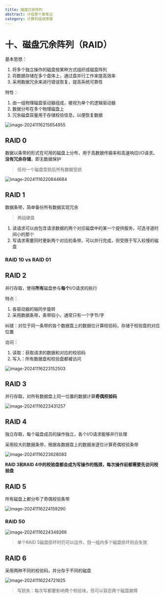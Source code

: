 ```yaml
---
title: 磁盘冗余阵列
abstract: 计组第十章笔记
category: 计算机组成原理
---
```


# 十、磁盘冗余阵列（RAID）

基本思想：

1. 将多个独立操作的磁盘按某种方式组织成磁盘阵列
2. 将数据存储在多个盘体上，通过盘并行工作来提高效率
3. 采用数据冗余来进行错误恢复，提高系统可靠性

特性：

1. 由一组物理磁盘驱动器组成，被视为单个的逻辑驱动器
2. 数据分布在多个物理磁盘上
3. 冗余磁盘容量用于存储校验信息，以便恢复数据

![image-20241116215654955](C:\Users\ocl\AppData\Roaming\Typora\typora-user-images\image-20241116215654955.png)

## RAID 0

数据以条带的形式在可用的磁盘上分布，用于高数据传输率和高速响应I/O请求。**没有冗余存储**，即无数据保护

> 任何一个磁盘受损后所有数据受损

![image-20241116220844684](C:\Users\ocl\AppData\Roaming\Typora\typora-user-images\image-20241116220844684.png)

## RAID 1

数据条带，简单备份所有数据实现冗余

> 两组硬盘

1. 读请求可以由包含请求数据的两个对应磁盘中的某一个提供服务，可选寻道时间小的那个
2. 写请求需要同时更新两个对应的条带，可以并行完成，但受限于写入较慢的磁盘

### RAID 10 vs RAID 01

## RAID 2

并行存取，使得**所有**磁盘参与**每个**I/O请求的执行

特点：

1. 各驱动器的轴同步旋转
2. 采用数据条带，条带较小，通常只有一个字节/字

纠错：对位于同一条带的各个数据盘上的数据位计算校验码，存储于校验盘的对应位置

访问：

1. 读取：获取请求的数据和对应的校验码
2. 写入：所有数据盘和校验盘都被访问

![image-20241116223152503](C:\Users\ocl\AppData\Roaming\Typora\typora-user-images\image-20241116223152503.png)

## RAID 3

并行存取，对所有数据盘上同一位置的数据计算**奇偶校验码**

![image-20241116223431257](C:\Users\ocl\AppData\Roaming\Typora\typora-user-images\image-20241116223431257.png)

## RAID 4

独立存取，每个磁盘成员的操作独立，各个I/O请求能够并行处理

采用较大的数据条带，根据各数据盘上的数据来逐位计算奇偶校验条带

![image-20241116223628083](C:\Users\ocl\AppData\Roaming\Typora\typora-user-images\image-20241116223628083.png)

**RAID 3和RAID 4中的校验盘都会成为写操作的瓶颈，每次操作前都需要先访问校验盘**

## RAID 5

所有磁盘上都分布了奇偶校验条带

![image-20241116224159290](C:\Users\ocl\AppData\Roaming\Typora\typora-user-images\image-20241116224159290.png)

### RAID 50

![image-20241116224348266](C:\Users\ocl\AppData\Roaming\Typora\typora-user-images\image-20241116224348266.png)

> 单个RAID 5磁盘损坏时仍可以运作，但一组内多个磁盘损坏则会失效

## RAID 6

采用两种不同的校验码，并分存于不同的磁盘

![image-20241116224721625](C:\Users\ocl\AppData\Roaming\Typora\typora-user-images\image-20241116224721625.png)

> 写损失：每次写都要影响两个校验块，但可以容忍两个磁盘故障
